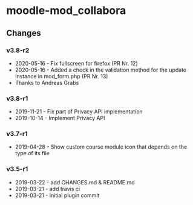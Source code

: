 moodle-mod_collabora
====================

Changes
-------

### v3.8-r2

* 2020-05-16 - Fix fullscreen for firefox (PR Nr. 12)
* 2020-05-16 - Added a check in the validation method for the update instance in mod_form.php (PR Nr. 13)
* Thanks to Andreas Grabs

### v3.8-r1

* 2019-11-21 - Fix part of Privacy API implementation
* 2019-10-14 - Implement Privacy API

### v3.7-r1

* 2019-04-28 - Show custom course module icon that depends on the type of its file

### v3.5-r1

* 2019-03-22 - add CHANGES.md & README.md
* 2019-03-21 - add travis ci
* 2019-03-21 - Initial plugin commit
